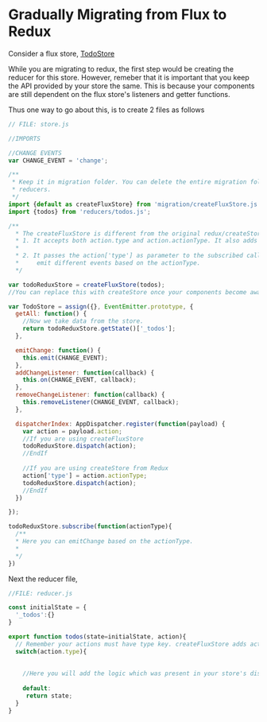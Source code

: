 # Gradually Migrating from Flux to Redux

Consider a flux store, [TodoStore](https://facebook.github.io/flux/docs/todo-list.html#creating-stores)

While you are migrating to redux, the first step would be creating the reducer for this store. However, remeber that it is important that you keep the API provided by your store the same. This is because your components are still dependent on the flux store's listeners and getter functions.

Thus one way to go about this, is to create 2 files as follows

```javascript
// FILE: store.js

//IMPORTS

//CHANGE EVENTS
var CHANGE_EVENT = 'change';

/**
 * Keep it in migration folder. You can delete the entire migration folder when you have created all
 * reducers.
 */
import {default as createFluxStore} from 'migration/createFluxStore.js';
import {todos} from 'reducers/todos.js';

/**
  * The createFluxStore is different from the original redux/createStore in 2 ways,
  * 1. It accepts both action.type and action.actionType. It also adds the 'type' key so that your reducer  *     will work as required.
  *
  * 2. It passes the action['type'] as parameter to the subscribed callbacks. You can use this if you have 
  *     emit different events based on the actionType.
  */

var todoReduxStore = createFluxStore(todos);
//You can replace this with createStore once your components become aware of redux through store.subscribe or react-redux.

var TodoStore = assign({}, EventEmitter.prototype, {
  getAll: function() {
    //Now we take data from the store.
    return todoReduxStore.getState()['_todos'];
  },

  emitChange: function() {
    this.emit(CHANGE_EVENT);
  },
  addChangeListener: function(callback) {
    this.on(CHANGE_EVENT, callback);
  },
  removeChangeListener: function(callback) {
    this.removeListener(CHANGE_EVENT, callback);
  },

  dispatcherIndex: AppDispatcher.register(function(payload) {
    var action = payload.action;
    //If you are using createFluxStore
    todoReduxStore.dispatch(action);
    //EndIf
     
    //If you are using createStore from Redux
    action['type'] = action.actionType;
    todoReduxStore.dispatch(action);
    //EndIf
  })

});

todoReduxStore.subscribe(function(actionType){
  /**
  * Here you can emitChange based on the actionType.
  * 
  */
})
```

Next the reducer file,
```javascript
//FILE: reducer.js

const initialState = {
  '_todos':{}
}

export function todos(state=initialState, action){
  // Remember your actions must have type key. createFluxStore adds actionType to the type internally.
  switch(action.type){ 
  
  
    //Here you will add the logic which was present in your store's dispatch Handler.
  
    default:
     return state;
  }
}
```
